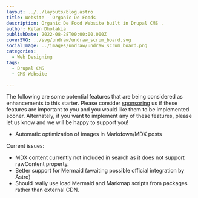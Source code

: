 ```yaml
---
layout: ../../layouts/blog.astro
title: Website - Organic De Foods
description: Organic De Food Website built in Drupal CMS .
author: Ketan Dholakia
publishDate: 2022-08-28T00:00:00.000Z
coverSVG: ../svg/undraw/undraw_scrum_board.svg
socialImage: ../images/undraw/undraw_scrum_board.png
categories:
  - Web Designing
tags:
  - Drupal CMS
  - CMS Website
  
---
```


The following are some potential features that are being considered as enhancements to this starter. Please consider [sponsoring](https://github.com/sponsors/hellotham) us if these features are important to you and you would like them to be implemented sooner. Alternately, if you want to implement any of these features, please let us know and we will be happy to support you!

- Automatic optimization of images in Markdown/MDX posts

Current issues:

- MDX content currently not included in search as it does not support rawContent property.
- Better support for Mermaid (awaiting possible official integration by Astro)
- Should really use load Mermaid and Markmap scripts from packages rather than external CDN.
